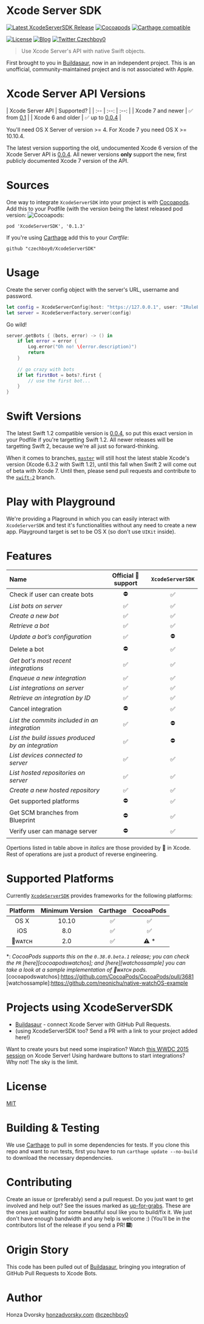 # Xcode Server SDK

[![Latest XcodeServerSDK Release](https://img.shields.io/github/release/czechboy0/XcodeServerSDK.svg)](https://github.com/czechboy0/XcodeServerSDK/releases/latest)
[![Cocoapods](https://img.shields.io/cocoapods/v/XcodeServerSDK.svg)](https://cocoapods.org/pods/XcodeServerSDK) [![Carthage compatible](https://img.shields.io/badge/Carthage-compatible-4BC51D.svg?style=flat)](https://github.com/Carthage/Carthage)<br />

[![License](https://img.shields.io/badge/license-MIT-blue.svg)](http://en.wikipedia.org/wiki/MIT_License)
[![Blog](https://img.shields.io/badge/blog-honzadvorsky.com-green.svg)](http://honzadvorsky.com)
[![Twitter Czechboy0](https://img.shields.io/badge/twitter-czechboy0-green.svg)](http://twitter.com/czechboy0)

> Use Xcode Server's API with native Swift objects.

First brought to you in [Buildasaur](https://github.com/czechboy0/Buildasaur), now in an independent project.
This is an unofficial, community-maintained project and is not associated with Apple.

# Xcode Server API Versions
| Xcode Server API | Supported? |
| :-- | :--: | :--: |
| Xcode 7 and newer | :white_check_mark: from [0.1](https://github.com/czechboy0/XcodeServerSDK/releases/tag/v0.1) |
| Xcode 6 and older | :white_check_mark: up to [0.0.4](https://github.com/czechboy0/XcodeServerSDK/releases/tag/0.0.4) |

You'll need OS X Server of version >= 4. For Xcode 7 you need OS X >= 10.10.4.

The latest version supporting the old, undocumented Xcode 6 version of the Xcode Server API is [0.0.4](https://github.com/czechboy0/XcodeServerSDK/tree/0.0.4). All newer versions **only** support the new, first publicly documented Xcode 7 version of the API.

# Sources
One way to integrate `XcodeServerSDK` into your project is with [Cocoapods](https://github.com/CocoaPods/CocoaPods). Add this to your Podfile (with the version being the latest released pod version: ![Cocoapods](https://img.shields.io/cocoapods/v/XcodeServerSDK.svg):

```
pod 'XcodeServerSDK', '0.1.3'
```

If you're using [Carthage](https://github.com/Carthage/Carthage) add this to your *Cartfile*:

```
github "czechboy0/XcodeServerSDK"
```

# Usage

Create the server config object with the server's URL, username and password.
```swift
let config = XcodeServerConfig(host: "https://127.0.0.1", user: "IRuleBots", password: "superSecr3t")
let server = XcodeServerFactory.server(config)
```

Go wild!
```swift
server.getBots { (bots, error) -> () in
    if let error = error {
        Log.error("Oh no! \(error.description)")
        return
    }
    
    // go crazy with bots
    if let firstBot = bots?.first {
        // use the first bot...
    }
}
```

# Swift Versions
The latest Swift 1.2 compatible version is [0.0.4](https://github.com/czechboy0/XcodeServerSDK/tree/0.0.4), so put this exact version in your Podfile if you're targetting Swift 1.2. All newer releases will be targetting Swift 2, because we're all just so forward-thinking.

When it comes to branches, [`master`](https://github.com/czechboy0/XcodeServerSDK/tree/master) will still host the latest stable Xcode's version (Xcode 6.3.2 with Swift 1.2), until this fall when Swift 2 will come out of beta with Xcode 7. Until then, please send pull requests and contribute to the [`swift-2`](https://github.com/czechboy0/XcodeServerSDK/tree/swift-2) branch.

# Play with Playground

We're providing a Plaground in which you can easily interact with `XcodeServerSDK` and test it's functionalities without any need to create a new app. Playground target is set to be OS X (so don't use `UIKit` inside).

# Features

| Name | Official  support | `XcodeServerSDK` |
| :-- | :--: | :--: |
| Check if user can create bots | :no_entry: | :white_check_mark: |
| _List bots on server_ | :white_check_mark: | :white_check_mark: |
| _Create a new bot_ | :white_check_mark: | :white_check_mark: |
| _Retrieve a bot_ | :white_check_mark: | :white_check_mark: |
| _Update a bot’s configuration_ | :white_check_mark: | :no_entry: |
| Delete a bot | :no_entry: | :white_check_mark: |
| _Get bot's most recent integrations_ | :white_check_mark: | :white_check_mark: |
| _Enqueue a new integration_ | :white_check_mark: | :white_check_mark: |
| _List integrations on server_ | :white_check_mark: | :white_check_mark: |
| _Retrieve an integration by ID_ | :white_check_mark: | :white_check_mark: |
| Cancel integration | :no_entry: | :white_check_mark: |
| _List the commits included in an integration_ | :white_check_mark: | :no_entry: |
| _List the build issues produced by an integration_ | :white_check_mark: | :no_entry: |
| _List devices connected to server_ | :white_check_mark: | :white_check_mark: |
| _List hosted repositories on server_ | :white_check_mark: | :white_check_mark: |
| _Create a new hosted repository_ | :white_check_mark: | :white_check_mark: |
| Get supported platforms | :no_entry: | :white_check_mark: |
| Get SCM branches from Blueprint | :no_entry: | :white_check_mark: |
| Verify user can manage server | :no_entry: | :white_check_mark: |

Opertions listed in table above in _italics_ are those provided by  in Xcode. Rest of operations are just a product of reverse engineering.

# Supported Platforms

Currently [`XcodeServerSDK`][xcodeserversdk] provides frameworks for the following platforms:

| Platform | Minimum Version | Carthage | CocoaPods |
|:--:|:--:|:--:|:--:|
|OS X | 10.10| :white_check_mark: | :white_check_mark: |
|iOS | 8.0| :white_check_mark: | :white_check_mark: |
|ᴡᴀᴛᴄʜ | 2.0 | :white_check_mark: | :warning: * |

*: _CocoaPods supports this on the `0.38.0.beta.1` release; you can check the `PR` [here][cocoapodswatchos]; and [here][watchossample] you can take a look at a sample implementation of ᴡᴀᴛᴄʜ pods._
[cocoapodswatchos]:https://github.com/CocoaPods/CocoaPods/pull/3681
[watchossample]:https://github.com/neonichu/native-watchOS-example

# Projects using XcodeServerSDK
- [Buildasaur](https://github.com/czechboy0/Buildasaur) - connect Xcode Server with GitHub Pull Requests.
- (using XcodeServerSDK too? Send a PR with a link to your project added here!)

Want to create yours but need some inspiration? Watch [this WWDC 2015 session](https://developer.apple.com/videos/wwdc/2015/?id=410) on Xcode Server!
Using hardware buttons to start integrations? Why not! The sky is the limit.

# License
[MIT](https://github.com/czechboy0/XcodeServerSDK/blob/master/LICENSE)

# Building & Testing
We use [Carthage](https://github.com/Carthage/Carthage) to pull in some dependencies for tests. If you clone this repo and want to run tests, first you have to run `carthage update --no-build` to download the necessary dependencies.

# Contributing
Create an issue or (preferably) send a pull request.
Do you just want to get involved and help out? See the issues marked as [up-for-grabs](https://github.com/czechboy0/XcodeServerSDK/labels/up-for-grabs). These are the ones just waiting for some beautiful soul like you to build/fix it. We just don't have enough bandwidth and any help is welcome :) (You'll be in the contributors list of the release if you send a PR! :fireworks:)

# Origin Story
This code has been pulled out of [Buildasaur](https://github.com/czechboy0/Buildasaur), bringing you integration of GitHub Pull Requests to Xcode Bots.

# Author
Honza Dvorsky
[honzadvorsky.com](http://honzadvorsky.com)
[@czechboy0](https://twitter.com/czechboy0)

[xcodeserversdk]:https://github.com/czechboy0/XcodeServerSDK
